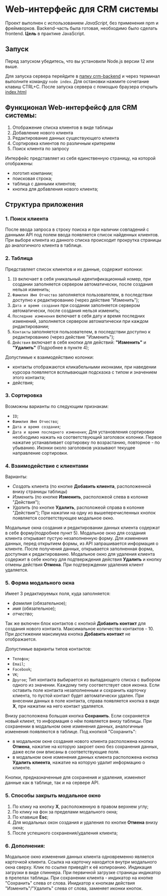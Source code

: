 # Web-интерфейс для CRM системы

Проект выполнен с использованием *JavaScript*, без применения npm и фреймворков. 
Backend-часть была готовая, необходимо было сделать frontend.
**Цель** в практике JavaScript.

## Запуск

Перед запуском убедитесь, что вы установили Node.js версии 12 или выше.

Для запуска сервера перейдите в [папку crm-backend](./crm-backend/) и через терминал выполните команду `node index`. Для остановки нажмите сочетание клавиш CTRL+C.
После запуска сервера с помощью браузера открыть [index.html](./crm-frontend/index.html)

## Функционал Web-интерфейсф для CRM системы:
1. Отображение списка клиентов в виде таблицы
2. Добавление нового клиента
3. Редактирование данных существующего клиента
4. Сортировка клиентов по различным критериям
5. Поиск клиента по запросу

Интерфейс представляет из себя единственную страницу, на которой отображены:
- логотип компании;
- поисковая строка;
- таблица с данными клиентов;
- кнопка для добавления нового клиента;

## Структура приложения

### 1. Поиск клиента
После ввода запроса в строку поиска и при наличии совпадений с данными API под полем ввода появляется список найденных клиентов. При выборе клиента из данного списка происходит прокрутка страницы до аналогичного клиента в таблице.

### 2. Таблица
Представляет список клиентов и их данные, содержит колонки:
1. `ID`
включает в себя уникальный идентификационный номер, при создании заполняется сервером автоматически, после создания нельзя изменить;
2. `Фамилия Имя Отчество`
заполняется пользователем, в последствии доступно к редактированию (через действие "Изменить");
3. `Дата и время создания`
при создании заполняется сервером автоматически, после создания нельзя изменить;
4. `Последние изменения`
включает в себя дату и время последних изменений, заполняется сервером автоматически при каждом рндактировании;
5. `Контакты`
заполняется пользователем, в последствии доступно к редактированию (через действие "Изменить");
6. `Действия`
включает в себя кнопки для действий: **"Изменить"** и **"Удалить"** (Подробнее в пункте 4);

Допустимые к взаимодействию колонки:
- контакты
отображаются кликабельными иконками, при наведении курсора появляется всплывающая подсказка с типом и значением этого контакта;
- действия;

### 3. Сортировка
Возможны варианты по следующим признакам:
- `ID`;
- `Фамилия Имя Отчество`;
- `Дата и время создания`;
- `Дата и время последнего изменения`;
Для установления сортировки необходимо нажать на соответствующий заголовок колонки.
Первое нажатие устанавливает сортировку по возрастанию, повторное - по убыванию.
Иконки около заголовков указывают текущее направление сортировки.

### 4. Взаимодействие с клиентами
Варианты:
- *Создать* клиента (по кнопке **Добавить клиента**, расположенной внизу страницы таблицы)
- *Изменить* (по кнопке **Изменить**, расположеой слева в колонке "Действия");
- *Удалить* (по кнопке **Удалить**, расположеой справа в колонке "Действия");
При нажатии на одну из вышеперечисленных кнопок появляется соответствующее модальное окно.

Модальные окна создания и редактировании данных клиента содержат в себе форму(подробнее пункт 5).
Модальное окно для создания клиента открывает пустую незаполненную форму.
Для изменения данных, перед открытием формы, из API запрашивается информация о клиенте. После получения данных, открывается заполненная форма, доступная к редактированию.
Модальное окно для удаления клиента содержит в себе кнопку для подтверждения действия **Удалить** и кнопку отмены действия **Отмена**. При подтверждении удаления клиент удаляется.

### 5. Форма модального окна
Имеет 3 редактируемых поля, куда заполняется:
- *фамилия* (обязательное);
- *имя* (обязательное);
- *отчество*;

Так же включен блок контактов с кнопкой **Добавить контакт** для создания нового контакта. Максимальное количество контактов - 10. При достижении максимума кнопка **Добавить контакт** не отображается.

Допустимые варианты типов контактов:
- `Телефон`;
- `Email`;
- `Facebook`;
- `VK`;
- `Другое`;
Тип контакта выбирается из выпадающего списка с выбором одного из значении.
Каждому типу соответствует своя иконка.
Если оставить поле контакта незаполненным и сохранить карточку клиента, то пустой контакт будет автоматически удален.
При внесении данных в поле контакта, справа появляется кнопка в виде **Х**, при нажатии на него контакт удаляется.

Внизу расположена большая кнопка **Сохранить**. Если сохраняется новый клиент, то информация о нём появляется внизу таблицы. При сохранении в модальном окне изменения данных, аналогичные изменения появляются в таблице.
Под кнопкой "Сохранить":
- в модальном окне создания нового клиента расположена кнопка **Отмена**, нажатие на которую закроет окно без сохранения данных, даже если они вписаны в соответствующие поля.
- в модальном окне изменения данных клиента расположена кнопка **Удалить клиента**, нажатие на которую удалит информацию о клиенте.

Кнопки, предназначенные для сохранения и удаления, изменяют данные как в таблице, так и на сервере АРI.

### 5. Способы закрыть модальное окно
1. По клику на кнопку **Х**, расположенную в правом верхнем углу;
2. По клику на фон за пределами модального окна;
3. По клавише **Esc**;
4. Для модальных окон создания и удаления по кнопке **Отмена** внизу окна;
5. После успешного сохранения/удаления клиента;

### 6. Дополнения:
Модальное окно изменения данных клиента одновременно является карточкой клиента. Ссылка на карточку находится внутри модального окна сверху. Клик по ссылке приведёт к её копироанию.
Индикация загрузки в виде спиннера. При первичной загрузке страницы индикатор в прелелах таблицы. При сохранении клиента - индикатор на кнопке "Сохранить" слева от слова. Инидкатор к кнопкам действия "Изменить"/"Удалить" слева от слова, заменяет иконки кнопок.
